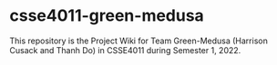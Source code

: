 # csse4011-green-medusa
This repository is the Project Wiki for Team Green-Medusa (Harrison Cusack and Thanh Do) in CSSE4011 during Semester 1, 2022.
